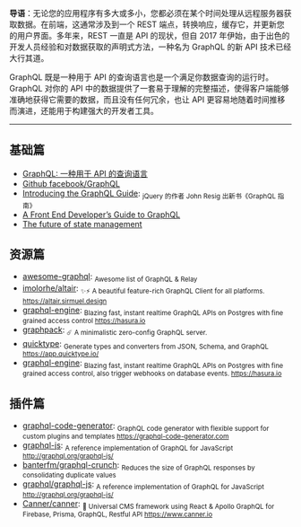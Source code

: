 **导语**：无论您的应用程序有多大或多小，您都必须在某个时间处理从远程服务器获取数据。在前端，这通常涉及到一个 REST 端点，转换响应，缓存它，并更新您的用户界面。多年来，REST 一直是 API 的现状，但自 2017 年伊始，由于出色的开发人员经验和对数据获取的声明式方法，一种名为 GraphQL 的新 API 技术已经大行其道。

GraphQL 既是一种用于 API 的查询语言也是一个满足你数据查询的运行时。 GraphQL 对你的 API 中的数据提供了一套易于理解的完整描述，使得客户端能够准确地获得它需要的数据，而且没有任何冗余，也让 API 更容易地随着时间推移而演进，还能用于构建强大的开发者工具。

---

## 基础篇

- [GraphQL: 一种用于 API 的查询语言](https://graphql.cn/)
- [Github facebook/GraphQL](https://github.com/facebook/graphql)
- [Introducing the GraphQL Guide](https://blog.graphql.guide/introducing-the-graphql-guide-11a5ae48628a): <sub>jQuery 的作者 John Resig 出新书《GraphQL 指南》</sub>
- [A Front End Developer’s Guide to GraphQL](https://css-tricks.com/front-end-developers-guide-graphql/)
- [The future of state management](https://dev-blog.apollodata.com/the-future-of-state-management-dd410864cae2)

## 资源篇

- [awesome-graphql](https://github.com/chentsulin/awesome-graphql): <sub>Awesome list of GraphQL & Relay</sub>
- [imolorhe/altair](https://github.com/imolorhe/altair): <sub>✨⚡️ A beautiful feature-rich GraphQL Client for all platforms. https://altair.sirmuel.design</sub>
- [graphql-engine](https://github.com/hasura/graphql-engine): <sub>Blazing fast, instant realtime GraphQL APIs on Postgres with fine grained access control https://hasura.io</sub>
- [graphpack](https://github.com/glennreyes/graphpack): <sub>☄️ A minimalistic zero-config GraphQL server. </sub>
- [quicktype](https://github.com/quicktype/quicktype): <sub>Generate types and converters from JSON, Schema, and GraphQL https://app.quicktype.io/</sub>
- [graphql-engine](https://github.com/hasura/graphql-engine): <sub>Blazing fast, instant realtime GraphQL APIs on Postgres with fine grained access control, also trigger webhooks on database events. https://hasura.io</sub>

## 插件篇

- [graphql-code-generator](https://github.com/dotansimha/graphql-code-generator): <sub>GraphQL code generator with flexible support for custom plugins and templates https://graphql-code-generator.com</sub>
- [graphql-js](https://github.com/graphql/graphql-js): <sub>A reference implementation of GraphQL for JavaScript http://graphql.org/graphql-js/</sub>
- [banterfm/graphql-crunch](https://github.com/banterfm/graphql-crunch): <sub>Reduces the size of GraphQL responses by consolidating duplicate values</sub>
- [graphql/graphql-js](https://github.com/graphql/graphql-js): <sub>A reference implementation of GraphQL for JavaScript http://graphql.org/graphql-js/</sub>
- [Canner/canner](https://github.com/Canner/canner): <sub>📡 Universal CMS framework using React & Apollo GraphQL for Firebase, Prisma, GraphQL, Restful API https://www.canner.io</sub>
